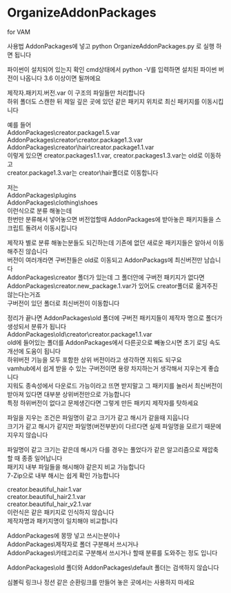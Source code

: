 # OrganizeAddonPackages
for VAM

사용법
AddonPackages에 넣고 python OrganizeAddonPackages.py 로 실행 하면 됩니다

파이썬이 설치되어 있는지 확인
cmd상태에서 python -V를 입력하면 설치된 파이썬 버전이 나옵니다
3.6 이상이면 될꺼에요

제작자.패키지.버전.var 이 구조의 파일들만 처리합니다  
하위 폴더도 스캔한 뒤 제일 깊은 곳에 있던 같은 패키지 위치로 최신 패키지를 이동시킵니다

예를 들어  
AddonPackages\creator.package1.5.var  
AddonPackages\creator\creator.package1.3.var  
AddonPackages\creator\hair\creator.package1.1.var  
이렇게 있으면 creator.packages1.1.var, creator.packages1.3.var는 old로 이동하고  
creator.package1.3.var는 creator\hair폴더로 이동합니다

저는  
AddonPackages\plugins  
AddonPackages\clothing\shoes  
이런식으로 분류 해놓는데  
한번만 분류해서 넣어놓으면 버전업할때 AddonPackages에 받아놓은 패키지들을 스크립트 돌려서 이동시킵니다

제작자 별로 분류 해놓는분들도 되긴하는데 기존에 없던 새로운 패키지들은 알아서 이동해주진 않습니다  
버전이 여러개라면 구버전들은 old로 이동되고 AddonPackags에 최신버전만 남습니다  
AddonPackages\creator 폴더가 있는데 그 폴더안에 구버전 패키지가 없다면  
AddonPackages\creator.new_package.1.var가 있어도 creator폴더로 옮겨주진 않는다는거죠  
구버전이 있던 폴더로 최신버전이 이동합니다

정리가 끝나면 AddonPackages\old 폴더에 구버전 패키지들이 제작자 명으로 폴더가 생성되서 분류가 됩니다  
AddonPackages\old\creator\creator.package1.1.var  
old에 들어있는 폴더를 AddonPackages에서 다른곳으로 빼놓으시면 초기 로딩 속도 개선에 도움이 됩니다  
하위버전 기능을 모두 포함한 상위 버전이라고 생각하면 지워도 되구요  
vamhub에서 쉽게 받을 수 있는 구버전이면 용량 차지하는거 생각해서 지우는게 좋습니다  
지워도 종속성에서 다운로드 가능이라고 뜨면 받지말고 그 패키지를 눌러서 최신버전이 받아져 있다면 대부분 상위버전만으로 가능합니다  
특정 하위버전이 없다고 문제생긴다면 그렇게 만든 패키지 제작자를 탓하세요  

파일을 지우는 조건은 파일명이 같고 크기가 같고 해시가 같을때 지웁니다  
크기가 같고 해시가 같지만 파일명(버전부분)이 다르다면 실제 파일명을 모르기 때문에 지우지 않습니다  

파일명이 같고 크기는 같은데 해시가 다를 경우는 풀었다가 같은 알고리즘으로 재압축 할 때 종종 일어납니다  
패키지 내부 파일들을 해시해야 같은지 비교 가능합니다  
7-Zip으로 내부 해시는 쉽게 확인 가능합니다  

creator.beautiful_hair.1.var  
creator.beautiful_hair2.1.var  
creator.beautiful_hair_v2.1.var  
이런식은 같은 패키지로 인식하지 않습니다  
제작자명과 패키지명이 일치해야 비교합니다  

AddonPackages에 몽땅 넣고 쓰시는분이나  
AddonPackages\제작자로 폴더 구분해서 쓰시거나  
AddonPackages\카테고리로 구분해서 쓰시거나 할때 분류를 도와주는 정도 입니다

AddonPackages\old 폴더와 AddonPackages\default 폴더는 검색하지 않습니다  

심볼릭 링크나 정션 같은 순환링크를 만들어 놓은 곳에서는 사용하지 마세요  
